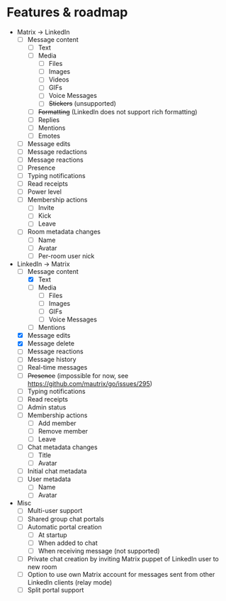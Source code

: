 # Features & roadmap

* Matrix → LinkedIn
  * [ ] Message content
    * [ ] Text
    * [ ] Media
      * [ ] Files
      * [ ] Images
      * [ ] Videos
      * [ ] GIFs
      * [ ] Voice Messages
      * [ ] ~~Stickers~~ (unsupported)
    * [ ] ~~Formatting~~ (LinkedIn does not support rich formatting)
    * [ ] Replies
    * [ ] Mentions
    * [ ] Emotes
  * [ ] Message edits
  * [ ] Message redactions
  * [ ] Message reactions
  * [ ] Presence
  * [ ] Typing notifications
  * [ ] Read receipts
  * [ ] Power level
  * [ ] Membership actions
    * [ ] Invite
    * [ ] Kick
    * [ ] Leave
  * [ ] Room metadata changes
    * [ ] Name
    * [ ] Avatar
    * [ ] Per-room user nick
* LinkedIn → Matrix
  * [ ] Message content
    * [x] Text
    * [ ] Media
      * [ ] Files
      * [ ] Images
      * [ ] GIFs
      * [ ] Voice Messages
    * [ ] Mentions
  * [x] Message edits
  * [x] Message delete
  * [ ] Message reactions
  * [ ] Message history
  * [ ] Real-time messages
  * [ ] ~~Presence~~ (impossible for now, see https://github.com/mautrix/go/issues/295)
  * [ ] Typing notifications
  * [ ] Read receipts
  * [ ] Admin status
  * [ ] Membership actions
    * [ ] Add member
    * [ ] Remove member
    * [ ] Leave
  * [ ] Chat metadata changes
    * [ ] Title
    * [ ] Avatar
  * [ ] Initial chat metadata
  * [ ] User metadata
    * [ ] Name
    * [ ] Avatar
* Misc
  * [ ] Multi-user support
  * [ ] Shared group chat portals
  * [ ] Automatic portal creation
    * [ ] At startup
    * [ ] When added to chat
    * [ ] When receiving message (not supported)
  * [ ] Private chat creation by inviting Matrix puppet of LinkedIn user to new room
  * [ ] Option to use own Matrix account for messages sent from other LinkedIn clients (relay mode)
  * [ ] Split portal support
